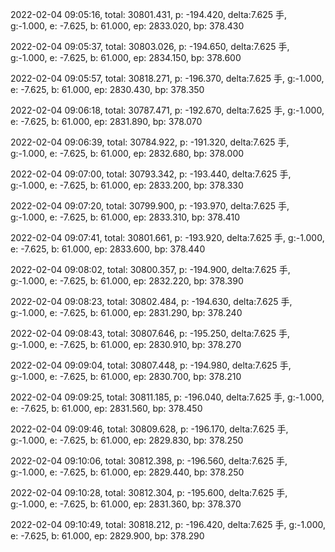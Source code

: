 2022-02-04 09:05:16, total: 30801.431, p: -194.420, delta:7.625 手, g:-1.000, e: -7.625, b: 61.000, ep: 2833.020, bp: 378.430

2022-02-04 09:05:37, total: 30803.026, p: -194.650, delta:7.625 手, g:-1.000, e: -7.625, b: 61.000, ep: 2834.150, bp: 378.600

2022-02-04 09:05:57, total: 30818.271, p: -196.370, delta:7.625 手, g:-1.000, e: -7.625, b: 61.000, ep: 2830.430, bp: 378.350

2022-02-04 09:06:18, total: 30787.471, p: -192.670, delta:7.625 手, g:-1.000, e: -7.625, b: 61.000, ep: 2831.890, bp: 378.070

2022-02-04 09:06:39, total: 30784.922, p: -191.320, delta:7.625 手, g:-1.000, e: -7.625, b: 61.000, ep: 2832.680, bp: 378.000

2022-02-04 09:07:00, total: 30793.342, p: -193.440, delta:7.625 手, g:-1.000, e: -7.625, b: 61.000, ep: 2833.200, bp: 378.330

2022-02-04 09:07:20, total: 30799.900, p: -193.970, delta:7.625 手, g:-1.000, e: -7.625, b: 61.000, ep: 2833.310, bp: 378.410

2022-02-04 09:07:41, total: 30801.661, p: -193.920, delta:7.625 手, g:-1.000, e: -7.625, b: 61.000, ep: 2833.600, bp: 378.440

2022-02-04 09:08:02, total: 30800.357, p: -194.900, delta:7.625 手, g:-1.000, e: -7.625, b: 61.000, ep: 2832.220, bp: 378.390

2022-02-04 09:08:23, total: 30802.484, p: -194.630, delta:7.625 手, g:-1.000, e: -7.625, b: 61.000, ep: 2831.290, bp: 378.240

2022-02-04 09:08:43, total: 30807.646, p: -195.250, delta:7.625 手, g:-1.000, e: -7.625, b: 61.000, ep: 2830.910, bp: 378.270

2022-02-04 09:09:04, total: 30807.448, p: -194.980, delta:7.625 手, g:-1.000, e: -7.625, b: 61.000, ep: 2830.700, bp: 378.210

2022-02-04 09:09:25, total: 30811.185, p: -196.040, delta:7.625 手, g:-1.000, e: -7.625, b: 61.000, ep: 2831.560, bp: 378.450

2022-02-04 09:09:46, total: 30809.628, p: -196.170, delta:7.625 手, g:-1.000, e: -7.625, b: 61.000, ep: 2829.830, bp: 378.250

2022-02-04 09:10:06, total: 30812.398, p: -196.560, delta:7.625 手, g:-1.000, e: -7.625, b: 61.000, ep: 2829.440, bp: 378.250

2022-02-04 09:10:28, total: 30812.304, p: -195.600, delta:7.625 手, g:-1.000, e: -7.625, b: 61.000, ep: 2831.360, bp: 378.370

2022-02-04 09:10:49, total: 30818.212, p: -196.420, delta:7.625 手, g:-1.000, e: -7.625, b: 61.000, ep: 2829.900, bp: 378.290